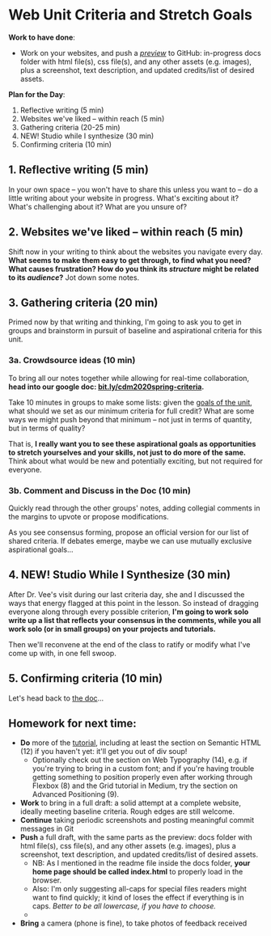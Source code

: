 
# Web Unit Criteria and Stretch Goals

**Work to have done**:

* Work on your websites, and push a _[preview](https://github.com/benmiller314/website-portfolio-2020spring#deadlines-and-products)_ to GitHub: in-progress docs folder with html file(s), css file(s), and any other assets (e.g. images), plus a screenshot, text description, and updated credits/list of desired assets.

**Plan for the Day**:
1. Reflective writing (5 min)
2. Websites we've liked – within reach (5 min)
3. Gathering criteria (20-25 min)
4. NEW! Studio while I synthesize (30 min)
5. Confirming criteria (10 min)


## 1. Reflective writing (5 min)
<div class="alert alert-success">
In your own space – you won't have to share this unless you want to – do a little writing about your website in progress. What's exciting about it? What's challenging about it? What are you unsure of?
</div>

## 2. Websites we've liked – within reach (5 min)
Shift now in your writing to think about the websites you navigate every day. **What seems to make them easy to get through, to find what you need? What causes frustration? How do you think its _structure_ might be related to its _audience_?** Jot down some notes.

## 3. Gathering criteria (20 min)
Primed now by that writing and thinking, I'm going to ask you to get in groups and brainstorm in pursuit of baseline and aspirational criteria for this unit.

### 3a. Crowdsource ideas (10 min) <!-- start at ~2:53 -->
To bring all our notes together while allowing for real-time collaboration, **head into our google doc: [bit.ly/cdm2020spring-criteria](https://docs.google.com/document/d/18QF00VYOEYDVJ2ciloO0jzZxE3MBaetN-ooVeuHVVLQ/edit#heading=h.z8d1igk08a86).**

<div class="alert alert-success">
Take 10 minutes in groups to make some lists: given the <a href="https://github.com/benmiller314/website-portfolio-2020spring#project-3-website-portfolio">goals of the unit</a>, what should we set as our minimum criteria for full credit? What are some ways we might push beyond that minimum – not just in terms of quantity, but in terms of quality?

That is, <strong>I really want you to see these aspirational goals as opportunities to stretch yourselves and your skills, not just to do more of the same.</strong> Think about what would be new and potentially exciting, but not required for everyone.
</div>

### 3b. Comment and Discuss in the Doc (10 min)
Quickly read through the other groups' notes, adding collegial comments in the margins to upvote or propose modifications.

As you see consensus forming, propose an official version for our list of shared criteria. If debates emerge, maybe we can use mutually exclusive aspirational goals...

## 4. NEW! Studio While I Synthesize (30 min)

After Dr. Vee's visit during our last criteria day, she and I discussed the ways that energy flagged at this point in the lesson. So instead of dragging everyone along through every possible criterion, **I'm going to work solo write up a list that reflects your consensus in the comments, while you all work solo (or in small groups) on your projects and tutorials.**

Then we'll reconvene at the end of the class to ratify or modify what I've come up with, in one fell swoop.

## 5. Confirming criteria (10 min)

Let's head back to [the doc](https://docs.google.com/document/d/18QF00VYOEYDVJ2ciloO0jzZxE3MBaetN-ooVeuHVVLQ/edit#heading=h.z8d1igk08a86)...


## Homework for next time:
* **Do** more of the [tutorial](https://internetingishard.com/html-and-css/), including at least the section on Semantic HTML (12) if you haven't yet: it'll get you out of div soup!
  - Optionally check out the section on Web Typography (14), e.g. if you're trying to bring in a custom font; and if you're having trouble getting something to position properly even after working through Flexbox (8) and the Grid tutorial in Medium, try the section on Advanced Positioning (9).
* **Work** to bring in a full draft: a solid attempt at a complete website, ideally meeting baseline criteria. Rough edges are still welcome.
* **Continue** taking periodic screenshots and posting meaningful commit messages in Git
* **Push** a full draft, with the same parts as the preview: docs folder with html file(s), css file(s), and any other assets (e.g. images), plus a screenshot, text description, and updated credits/list of desired assets.
  - NB: As I mentioned in the readme file inside the docs folder, **your home page should be called index.html** to properly load in the browser.
  - Also: I'm only suggesting all-caps for special files readers might want to find quickly; it kind of loses the effect if everything is in caps. _Better to be all lowercase, if you have to choose._
  -
* **Bring** a camera (phone is fine), to take photos of feedback received
